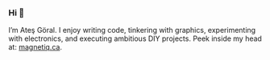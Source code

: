 ### Hi 👋

I’m Ateş Göral. I enjoy writing code, tinkering with graphics, experimenting with electronics, and executing ambitious DIY projects. Peek inside my head at: [magnetiq.ca](https://magnetiq.ca).
